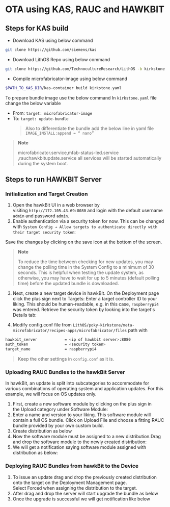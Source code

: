 # OTA using KAS, RAUC and HAWKBIT

## Steps for KAS build
- Download KAS using below command
```sh
git clone https://github.com/siemens/kas
```

- Download LithOS Repo using below command
```sh
git clone https://github.com/TechnocultureResearch/LithOS -b kirkstone
```

- Compile microfabricator-image using below command
```sh
$PATH_TO_KAS_DIR/kas-container build kirkstone.yaml
```

To prepare bundle image use the below command
In `kirkstone.yaml` file change the below variable
- From: `target: microfabricator-image`
- To: 
    `target: update-bundle`
    > Also to differentiate the bundle add the below line in yaml file `IMAGE_INSTALL:append = “ nano”`

> **Note**
> 
> microfabricator.service,mfab-status-led.service ,rauchawkbitupdate.service all services will be started automatically during the system boot.

## Steps to run HAWKBIT Server

### Initialization and Target Creation
1. Open the hawkBit UI in a web browser by visiting `http://172.105.43.69:8080` and login with the default username `admin` and password `admin`.
2. Enable authentication via a security token for now. This can be changed with `System Config → Allow targets to authenticate directly with their target security token`:

Save the changes by clicking on the save icon at the bottom of the screen.

> **Note**
> 
> To reduce the time between checking for new updates, you may change the polling time in the System Config to a minimum of 30 seconds. This is helpful when testing the update system, as otherwise, you may have to wait for up to 5 minutes (default polling time) before the updated bundle is downloaded.

3. Next, create a new target device in hawkBit. On the Deployment page click the plus sign next to Targets:
Enter a target controller ID to your liking. This should be human-readable, e.g. in this case, `raspberrypi4` was entered. Retrieve the security token by looking into the target's Details tab:

4. Modify config.conf file from `LithOS/poky-kirkstone/meta-microfabricator/recipes-apps/microfabricator/files` path with  
```sh
hawkbit_server            = <ip of hawkbit server>:8080
auth_token                = <security token>
target_name               = raspberrypi4
```
> Keep the other settings in `config.conf` as it is.

### Uploading RAUC Bundles to the hawkBit Server
In hawkBit, an update is split into subcategories to accommodate for various combinations of operating system and application updates. For this example, we will focus on OS updates only.

1. First, create a new software module by clicking on the plus sign in the Upload category under Software Module:
2. Enter a name and version to your liking. This software module will contain a full OS bundle. Click on Upload File and choose a fitting RAUC bundle provided by your own custom build. 
3. Create distribution as below
4. Now the software module must be assigned to a new distribution.Drag and drop the software module to the newly created distribution:
5. We will get a notification saying software module assigned with distribution as below:

### Deploying RAUC Bundles from hawkBit to the Device
1. To issue an update drag and drop the previously created distribution onto the target on the Deployment Management page. Select Forced when assigning the distribution to the target.
2. After drag and drop the server will start upgrade the bundle as below
3. Once the upgrade is successful we will get notification like below
